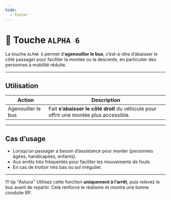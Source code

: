 ```yaml
---
hide:
  - footer
---
```


# 🔘 Touche `ALPHA 6`

La touche `ALPHA 6` permet d’**agenouiller le bus**, c’est-à-dire d’abaisser le côté passager pour faciliter la montée ou la descente, en particulier des personnes à mobilité réduite.

---

## Utilisation

| Action               | Description                                                                 |
|----------------------|-----------------------------------------------------------------------------|
| Agenouiller le bus   | Fait **s’abaisser le côté droit** du véhicule pour offrir une montée plus accessible. |

---

## Cas d’usage

- Lorsqu’un passager a besoin d’assistance pour monter (personnes âgées, handicapées, enfants).
- Aux arrêts très fréquentés pour faciliter les mouvements de foule.
- En cas de trottoir très bas ou sol irrégulier.

---

!!! tip "Astuce"
    Utilisez cette fonction **uniquement à l’arrêt**, puis relevez le bus avant de repartir. Cela renforce le réalisme et montre une bonne conduite RP.
